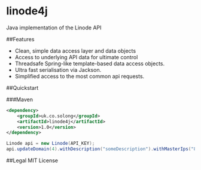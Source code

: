linode4j
========

Java implementation of the Linode API


##Features
 - Clean, simple data access layer and data objects
 - Access to underlying API data for ultimate control
 - Threadsafe Spring-like template-based data access objects.
 - Ultra fast serialisation via Jackson.
 - Simplified access to the most common api requests.

##Quickstart

###Maven
```xml
<dependency>
    <groupId>uk.co.solong</groupId>
    <artifactId>linode4j</artifactId>
    <version>1.0</version>
</dependency>
```

```java
Linode api = new Linode(API_KEY);
api.updateDomain(4).withDescription("someDescription").withMasterIps("82.12.53.123");
```

##Legal
MIT License
